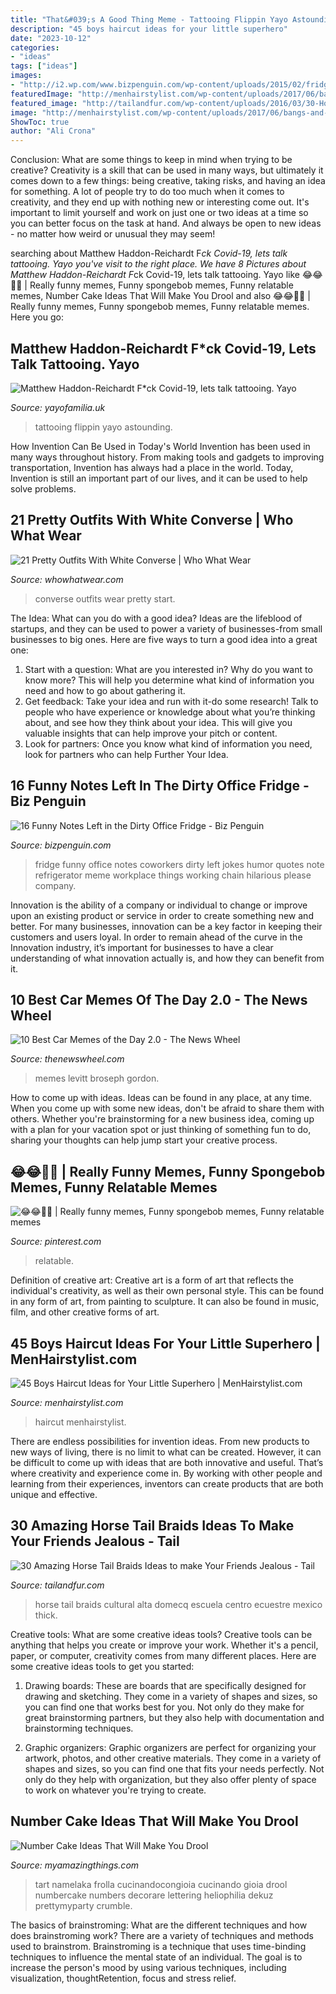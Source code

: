 ```yaml
---
title: "That&#039;s A Good Thing Meme - Tattooing Flippin Yayo Astounding"
description: "45 boys haircut ideas for your little superhero"
date: "2023-10-12"
categories:
- "ideas"
tags: ["ideas"]
images:
- "http://i2.wp.com/www.bizpenguin.com/wp-content/uploads/2015/02/fridge-stock.jpg?resize=675%2C899"
featuredImage: "http://menhairstylist.com/wp-content/uploads/2017/06/bangs-and-soft-curls-boys-haircut.jpg"
featured_image: "http://tailandfur.com/wp-content/uploads/2016/03/30-Horse-Tail-Braids-Ideas-15.jpg"
image: "http://menhairstylist.com/wp-content/uploads/2017/06/bangs-and-soft-curls-boys-haircut.jpg"
ShowToc: true
author: "Ali Crona"
---
```



Conclusion: What are some things to keep in mind when trying to be creative?
Creativity is a skill that can be used in many ways, but ultimately it comes down to a few things: being creative, taking risks, and having an idea for something. A lot of people try to do too much when it comes to creativity, and they end up with nothing new or interesting come out. It's important to limit yourself and work on just one or two ideas at a time so you can better focus on the task at hand. And always be open to new ideas - no matter how weird or unusual they may seem!

	

		
searching about Matthew Haddon-Reichardt F*ck Covid-19, lets talk tattooing. Yayo you've visit to the right place. We have 8 Pictures about Matthew Haddon-Reichardt F*ck Covid-19, lets talk tattooing. Yayo like 😂😂😤😤 | Really funny memes, Funny spongebob memes, Funny relatable memes, Number Cake Ideas That Will Make You Drool and also 😂😂😤😤 | Really funny memes, Funny spongebob memes, Funny relatable memes. Here you go:
		
    
## Matthew Haddon-Reichardt F*ck Covid-19, Lets Talk Tattooing. Yayo

<img loading=lazy src="https://cdn.shopify.com/s/files/1/2156/7915/files/84189860_614621562434498_3069345197801340928_n_large.jpg?v=1586010827" onerror="this.onerror=null;this.src='https://tse4.mm.bing.net/th?id=OIP.AINqXPHQofXXJQA4jpV4owAAAA&amp;pid=15.1';" alt="Matthew Haddon-Reichardt F*ck Covid-19, lets talk tattooing. Yayo">

_Source: yayofamilia.uk_

>tattooing flippin yayo astounding. 

	

How Invention Can Be Used in Today's World
Invention has been used in many ways throughout history. From making tools and gadgets to improving transportation, Invention has always had a place in the world. Today, Invention is still an important part of our lives, and it can be used to help solve problems.

    
## 21 Pretty Outfits With White Converse | Who What Wear

<img loading=lazy src="https://cdn.cliqueinc.com/posts/242266/outfits-with-white-converse-242266-1511201753240-main.700x0c.jpg" onerror="this.onerror=null;this.src='https://tse3.mm.bing.net/th?id=OIP.bByooJiTFqDJOIZBCFjFVwHaLH&amp;pid=15.1';" alt="21 Pretty Outfits With White Converse | Who What Wear">

_Source: whowhatwear.com_

>converse outfits wear pretty start. 

	

The Idea: What can you do with a good idea?
Ideas are the lifeblood of startups, and they can be used to power a variety of businesses-from small businesses to big ones. Here are five ways to turn a good idea into a great one:
1. Start with a question: What are you interested in? Why do you want to know more? This will help you determine what kind of information you need and how to go about gathering it.
2. Get feedback: Take your idea and run with it-do some research! Talk to people who have experience or knowledge about what you’re thinking about, and see how they think about your idea. This will give you valuable insights that can help improve your pitch or content.
3. Look for partners: Once you know what kind of information you need, look for partners who can help Further Your Idea.

    
## 16 Funny Notes Left In The Dirty Office Fridge - Biz Penguin

<img loading=lazy src="http://i2.wp.com/www.bizpenguin.com/wp-content/uploads/2015/02/fridge-stock.jpg?resize=675%2C899" onerror="this.onerror=null;this.src='https://tse2.mm.bing.net/th?id=OIP.9b8XpMaNUQy0qo9Wr5LuBgHaJ3&amp;pid=15.1';" alt="16 Funny Notes Left in the Dirty Office Fridge - Biz Penguin">

_Source: bizpenguin.com_

>fridge funny office notes coworkers dirty left jokes humor quotes note refrigerator meme workplace things working chain hilarious please company. 

	

Innovation is the ability of a company or individual to change or improve upon an existing product or service in order to create something new and better. For many businesses, innovation can be a key factor in keeping their customers and users loyal. In order to remain ahead of the curve in the Innovation industry, it’s important for businesses to have a clear understanding of what innovation actually is, and how they can benefit from it.

    
## 10 Best Car Memes Of The Day 2.0 - The News Wheel

<img loading=lazy src="https://thenewswheel.com/wp-content/uploads/2014/06/Bro-601x800.jpg" onerror="this.onerror=null;this.src='https://tse3.mm.bing.net/th?id=OIP.XkPBtRyCThPjYJkgksrFPAHaJ2&amp;pid=15.1';" alt="10 Best Car Memes of the Day 2.0 - The News Wheel">

_Source: thenewswheel.com_

>memes levitt broseph gordon. 

	

How to come up with ideas.
Ideas can be found in any place, at any time. When you come up with some new ideas, don't be afraid to share them with others. Whether you're brainstorming for a new business idea, coming up with a plan for your vacation spot or just thinking of something fun to do, sharing your thoughts can help jump start your creative process.

    
## 😂😂😤😤 | Really Funny Memes, Funny Spongebob Memes, Funny Relatable Memes

<img loading=lazy src="https://i.pinimg.com/736x/68/5f/b9/685fb96b4a46deb15b0a6abadead0b04.jpg" onerror="this.onerror=null;this.src='https://tse2.mm.bing.net/th?id=OIP.92qVvyzJ5pkoxkXc7HYuvwHaGO&amp;pid=15.1';" alt="😂😂😤😤 | Really funny memes, Funny spongebob memes, Funny relatable memes">

_Source: pinterest.com_

>relatable. 

	

Definition of creative art:
Creative art is a form of art that reflects the individual's creativity, as well as their own personal style. This can be found in any form of art, from painting to sculpture. It can also be found in music, film, and other creative forms of art.

    
## 45 Boys Haircut Ideas For Your Little Superhero | MenHairstylist.com

<img loading=lazy src="http://menhairstylist.com/wp-content/uploads/2017/06/bangs-and-soft-curls-boys-haircut.jpg" onerror="this.onerror=null;this.src='https://tse1.mm.bing.net/th?id=OIP.GhTldmn02AQurKIZySqIrgHaI4&amp;pid=15.1';" alt="45 Boys Haircut Ideas for Your Little Superhero | MenHairstylist.com">

_Source: menhairstylist.com_

>haircut menhairstylist. 

	

There are endless possibilities for invention ideas. From new products to new ways of living, there is no limit to what can be created. However, it can be difficult to come up with ideas that are both innovative and useful. That’s where creativity and experience come in. By working with other people and learning from their experiences, inventors can create products that are both unique and effective.

    
## 30 Amazing Horse Tail Braids Ideas To Make Your Friends Jealous - Tail

<img loading=lazy src="http://tailandfur.com/wp-content/uploads/2016/03/30-Horse-Tail-Braids-Ideas-15.jpg" onerror="this.onerror=null;this.src='https://tse4.mm.bing.net/th?id=OIP.78aEKZBo3tobh7O5vw-eawHaNx&amp;pid=15.1';" alt="30 Amazing Horse Tail Braids Ideas to make Your Friends Jealous - Tail">

_Source: tailandfur.com_

>horse tail braids cultural alta domecq escuela centro ecuestre mexico thick. 

	

Creative tools: What are some creative ideas tools?
Creative tools can be anything that helps you create or improve your work. Whether it's a pencil, paper, or computer, creativity comes from many different places. Here are some creative ideas tools to get you started:
1. Drawing boards: These are boards that are specifically designed for drawing and sketching. They come in a variety of shapes and sizes, so you can find one that works best for you. Not only do they make for great brainstorming partners, but they also help with documentation and brainstorming techniques.

2. Graphic organizers: Graphic organizers are perfect for organizing your artwork, photos, and other creative materials. They come in a variety of shapes and sizes, so you can find one that fits your needs perfectly. Not only do they help with organization, but they also offer plenty of space to work on whatever you're trying to create.

    
## Number Cake Ideas That Will Make You Drool

<img loading=lazy src="https://myamazingthings.com/wp-content/uploads/2019/03/number-cake.jpg" onerror="this.onerror=null;this.src='https://tse2.mm.bing.net/th?id=OIP.sCZ3AvsbepX74jZy0CFhKwHaLG&amp;pid=15.1';" alt="Number Cake Ideas That Will Make You Drool">

_Source: myamazingthings.com_

>tart namelaka frolla cucinandocongioia cucinando gioia drool numbercake numbers decorare lettering heliophilia dekuz prettymyparty crumble. 

	

The basics of brainstroming: What are the different techniques and how does brainstroming work?
There are a variety of techniques and methods used to brainstrom. Brainstroming is a technique that uses time-binding techniques to influence the mental state of an individual. The goal is to increase the person's mood by using various techniques, including visualization, thoughtRetention, focus and stress relief.

